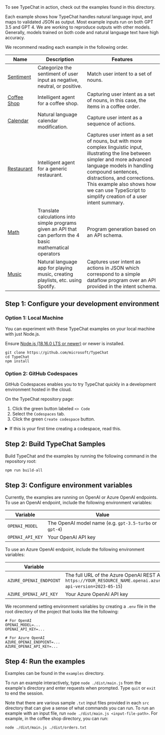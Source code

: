 
To see TypeChat in action, check out the examples found in this directory. 

Each example shows how TypeChat handles natural language input, and maps to validated JSON as output. Most example inputs run on both GPT 3.5 and GPT 4.  We are working to reproduce outputs with other models.  Generally, models trained on both code and natural language text have high accuracy.

We recommend reading each example in the following order.


| Name | Description | Features |
| ---- | ----------- | -------- |
| [Sentiment](https://github.com/microsoft/TypeChat/tree/main/examples/sentiment) | Categorize the sentiment of user input as negative, neutral, or positive. | Match user intent to a set of nouns. | 
| [Coffee Shop](https://github.com/microsoft/TypeChat/tree/main/examples/coffeeShop) | Intelligent agent for a coffee shop. | Capturing user intent as a set of nouns, in this case, the items in a coffee order. |
| [Calendar](https://github.com/microsoft/TypeChat/tree/main/examples/calendar) | Natural language calendar modification. | Capture user intent as a sequence of actions. | 
| [Restaurant](https://github.com/microsoft/TypeChat/tree/main/examples/restaurant) | Intelligent agent for a generic restaurant. | Captures user intent as a set of nouns, but with more complex linguistic input, illustrating the line between simpler and more advanced language models in handling compound sentences, distractions, and corrections. This example also shows how we can use TypeScript to simplify creation of a user intent summary. |
| [Math](https://github.com/microsoft/TypeChat/tree/main/examples/math) | Translate calculations into simple programs given an API that can perform the 4 basic mathematical operators | Program generation based on an API schema. |
| [Music](https://github.com/microsoft/TypeChat/tree/main/examples/music) | Natural language app for playing music, creating playlists, etc. using Spotify. | Captures user intent as actions in JSON which correspond to a simple dataflow program over an API provided in the intent schema. |

## Step 1: Configure your development environment

### Option 1: Local Machine

You can experiment with these TypeChat examples on your local machine with just Node.js.

Ensure [Node.js (18.16.0 LTS or newer)](https://nodejs.org/en) or newer is installed.

```
git clone https://github.com/microsoft/TypeChat
cd TypeChat
npm install
```

### Option 2: GitHub Codespaces

GitHub Codespaces enables you to try TypeChat quickly in a development environment hosted in the cloud.

On the TypeChat repository page:

1. Click the green button labeled `<> Code`
2. Select the `Codespaces` tab.
3. Click the green `Create codespace` button.

<details>
<summary>If this is your first time creating a codespace, read this.</summary>

If this is your first time creating a codespace on this repository, GitHub will take a moment to create a dev container image for your session.
Once the image has been created, the browser will load Visual Studio Code in a developer environment automatically configured with the necessary prerequisites, TypeChat cloned, and packages installed.

Remember that you are running in the cloud, so all changes you make to the source tree must be committed and pushed before destroying the codespace. GitHub accounts are usually configured to automatically delete codespaces that have been inactive for 30 days.

For more information, see the [GitHub Codespaces Overview](https://docs.github.com/en/codespaces/overview)
</details>

## Step 2: Build TypeChat Samples

Build TypeChat and the examples by running the following command in the repository root:

```
npm run build-all
```

## Step 3: Configure environment variables

Currently, the examples are running on OpenAI or Azure OpenAI endpoints.
To use an OpenAI endpoint, include the following environment variables:

| Variable | Value |
|----------|-------|
| `OPENAI_MODEL`| The OpenAI model name (e.g. `gpt-3.5-turbo` or `gpt-4`) |
| `OPENAI_API_KEY` | Your OpenAI API key |

To use an Azure OpenAI endpoint, include the following environment variables:

| Variable | Value |
|----------|-------|
| `AZURE_OPENAI_ENDPOINT` | The full URL of the Azure OpenAI REST API (e.g. `https://YOUR_RESOURCE_NAME.openai.azure.com/openai/deployments/YOUR_DEPLOYMENT_NAME/chat/completions?api-version=2023-05-15`) |
| `AZURE_OPENAI_API_KEY` | Your Azure OpenAI API key |

We recommend setting environment variables by creating a `.env` file in the root directory of the project that looks like the following:

```
# For OpenAI
OPENAI_MODEL=...
OPENAI_API_KEY=...

# For Azure OpenAI
AZURE_OPENAI_ENDPOINT=...
AZURE_OPENAI_API_KEY=...
```

## Step 4: Run the examples

Examples can be found in the `examples` directory.

To run an example interactively, type `node ./dist/main.js` from the example's directory and enter requests when prompted.
Type `quit` or `exit` to end the session.

Note that there are various sample `.txt` input files provided in each `src` directory that can give a sense of what commands you can run.
To run an example with an input file, run `node ./dist/main.js <input-file-path>`.
For example, in the coffee shop directory, you can run:

```
node ./dist/main.js ./dist/orders.txt
```

<!-- TODO: Discuss ts-node etc. -->